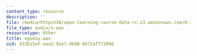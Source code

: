 ```yaml
---
content_type: resource
description: ''
file: /media/https%3A/open-learning-course-data-rc.s3.amazonaws.com/6-341-discrete-time-signal-processing-fall-2005/d33b15afaaa292e7db086b72af77209d_egodoy.wav
file_type: audio/x-wav
resourcetype: Other
title: egodoy.wav
uid: d33b15af-aaa2-92e7-db08-6b72af77209d
---
```

